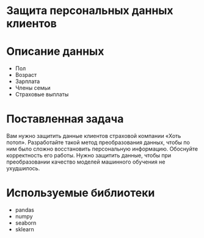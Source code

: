 # Защита персональных данных клиентов
# Описание данных 
- Пол	
- Возраст	
- Зарплата	
- Члены семьи	
- Страховые выплаты
# Поставленная задача
Вам нужно защитить данные клиентов страховой компании «Хоть потоп». Разработайте такой метод преобразования данных, чтобы по ним было сложно восстановить персональную информацию. Обоснуйте корректность его работы.
Нужно защитить данные, чтобы при преобразовании качество моделей машинного обучения не ухудшилось. 
# Используемые библиотеки
- pandas
- numpy
- seaborn
- sklearn
